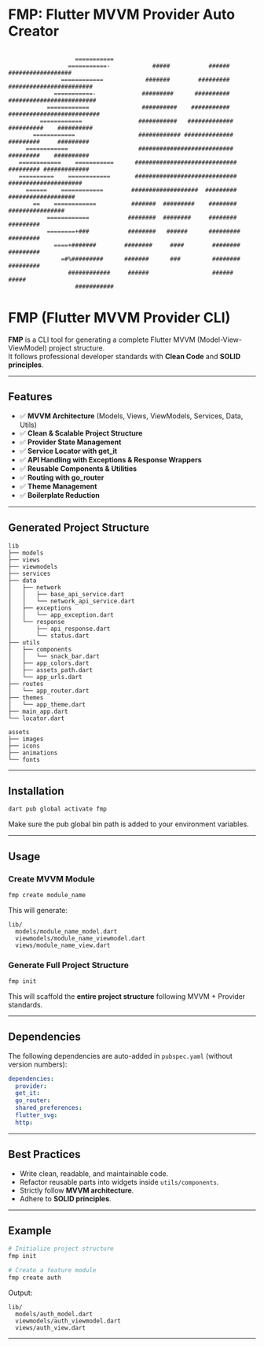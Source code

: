 # FMP: Flutter MVVM Provider Auto Creator
```

                   ===========                                                                      
                 ===========-            #####           ######         ##################          
               ============            #######        #########      ########################       
             ===========-             #########      ##########      #########################      
           ============               ##########    ###########     ##########################      
         ============                ###########   #############       ##########    ##########     
       ============                  ############ ##############       #########     #########      
     ============                    ###########################       #########    ##########      
   ============    ===========      #############################      ######### #############      
   ==========    ============       #############################      #####################        
     ======    ============        ###################  #########      ###################          
       ==    ============          #######  #########    ########     ################              
           ============           ########  ########     ########     #########                     
           ========+###           ########   ######      #########    #########                     
             ====+#######        ########     ####        ########    #########                     
               =#%#########      #######      ###         ########    #########                     
                 ############     ######                  ######      #####                         
                   ###########                    

```

# FMP (Flutter MVVM Provider CLI)

**FMP** is a CLI tool for generating a complete Flutter MVVM (Model-View-ViewModel) project structure.  
It follows professional developer standards with **Clean Code** and **SOLID principles**.

---

## Features

- ✅ **MVVM Architecture** (Models, Views, ViewModels, Services, Data, Utils)
- ✅ **Clean & Scalable Project Structure**
- ✅ **Provider State Management**
- ✅ **Service Locator with get_it**
- ✅ **API Handling with Exceptions & Response Wrappers**
- ✅ **Reusable Components & Utilities**
- ✅ **Routing with go_router**
- ✅ **Theme Management**
- ✅ **Boilerplate Reduction**

---

## Generated Project Structure

```
lib
├── models
├── views
├── viewmodels
├── services
├── data
│   ├── network
│   │   ├── base_api_service.dart
│   │   └── network_api_service.dart
│   ├── exceptions
│   │   └── app_exception.dart
│   └── response
│       ├── api_response.dart
│       └── status.dart
├── utils
│   ├── components
│   │   └── snack_bar.dart
│   ├── app_colors.dart
│   ├── assets_path.dart
│   └── app_urls.dart
├── routes
│   └── app_router.dart
├── themes
│   └── app_theme.dart
├── main_app.dart
└── locator.dart

assets
├── images
├── icons
├── animations
└── fonts

```

---

## Installation

```bash
dart pub global activate fmp
```

Make sure the pub global bin path is added to your environment variables.

---

## Usage

### Create MVVM Module
```bash
fmp create module_name
```

This will generate:

```
lib/
  models/module_name_model.dart
  viewmodels/module_name_viewmodel.dart
  views/module_name_view.dart
```

### Generate Full Project Structure
```bash
fmp init
```

This will scaffold the **entire project structure** following MVVM + Provider standards.

---

## Dependencies

The following dependencies are auto-added in `pubspec.yaml` (without version numbers):

```yaml
dependencies:
  provider:
  get_it:
  go_router:
  shared_preferences:
  flutter_svg:
  http:
```

---

## Best Practices

- Write clean, readable, and maintainable code.
- Refactor reusable parts into widgets inside `utils/components`.
- Strictly follow **MVVM architecture**.
- Adhere to **SOLID principles**.

---

## Example

```bash
# Initialize project structure
fmp init

# Create a feature module
fmp create auth
```

Output:

```
lib/
  models/auth_model.dart
  viewmodels/auth_viewmodel.dart
  views/auth_view.dart
```

---
